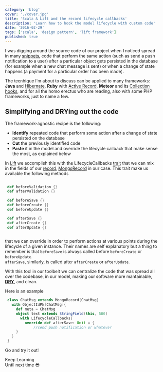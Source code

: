 ```yaml
---
category: 'blog'
cover: './cover.jpg'
title: 'Scala & Lift and the record lifecycle callbacks'
description: 'Learn how to hook the model lifecycle with custom code'
date: '2016-02-29'
tags: ['scala', 'design pattern', 'lift framework']
published: true
---
```


<article class="prose lg:prose-lg xl:prose-xl">

I was digging around the source code of our project when I noticed spread in many <a href="http://exploring.liftweb.net/master/index-5.html" target="_blank" rel="noopener noreferrer">snippets</a>, code that perform the same action (such as send a push notification to a user) after a particular object gets persisted in the database (for example when a new chat message is sent) or when a change of state happens (a payment for a particular order has been made).


The tecnhique I'm about to discuss can be applied to many frameworks: **Java** and <a href=" https://docs.jboss.org/hibernate/entitymanager/3.5/reference/en/html/listeners.html" target="_blank" rel="noopener noreferrer">Hibernate</a>, **Ruby** with <a href="http://guides.rubyonrails.org/active_record_callbacks.html" target="_blank" rel="noopener noreferrer">Active Record</a>, **Meteor** and its <a href="https://www.discovermeteor.com/blog/a-look-at-meteor-collection-hooks/" target="_blank" rel="noopener noreferrer">Collection hooks</a>, and for all the homo erectus who are reading, also with some PHP frameworks, just to name a few.


## Simplifying and DRYing out the code



The framework-agnostic recipe is the following:



 - **Identify** repeated code that perform some action after a change of state persisted on the database
 - **Cut** the previously identified code 
 - **Paste** it in the model and override the lifecycle callback that make sense the most, as explained below




 In <a href="http://www.liftweb.net/" target="_blank" rel="noopener noreferrer">Lift</a> we accomplish this with the LifecycleCallbacks <a href="http://docs.scala-lang.org/tutorials/tour/traits.html" target="_blank" rel="noopener noreferrer">trait</a> that we can mix in the fields of our <a href="https://www.assembla.com/wiki/show/liftweb/Record" target="_blank" rel="noopener noreferrer">record</a>, <a href="https://www.assembla.com/wiki/show/liftweb/Mongo_Record_Basics" target="_blank" rel="noopener noreferrer">MongoRecord</a> in our case.
 This trait make us available the following methods


```scala
 
 def beforeValidation {}
 def afterValidation {}
 
 def beforeSave {}
 def beforeCreate {}
 def beforeUpdate {}

 def afterSave {}
 def afterCreate {}
 def afterUpdate {}
 
```

that we can override in order to perform actions at various points during the lifecycle of a given instance. Their names are self explanatory but a thing to remember is that `beforeSave` is always called before `beforeCreate` or `beforeUpdate`.  
`afterSave`, similarly, is called after `afterCreate` or `afterUpdate`.  

With this tool in our toolbelt we can centralize the code that was spread all over the codebase, in our model, making our software more mantainable, <a href="https://en.wikipedia.org/wiki/Don%27t_repeat_yourself" target="_blank" rel="noopener noreferrer">**DRY**</a>, and clean.
 
Here is an example

```scala
 class ChatMsg extends MongoRecord[ChatMsg] 
   with ObjectIdPk[ChatMsg]{
     def meta = ChatMsg
     object text extends StringField(this, 500) 
       with LifecycleCallbacks{
         override def afterSave: Unit = {
             //send push notification or whatever
     }
   }
 }
```

Go and try it out!  

Keep Learning.  
Until next time :sunglasses:

 [liftweb]: http://www.liftweb.net/
 [record]: https://www.assembla.com/wiki/show/liftweb/Record
 [traits]: http://docs.scala-lang.org/tutorials/tour/traits.html
 [mongorecord]: https://www.assembla.com/wiki/show/liftweb/Mongo_Record_Basics
 [dry]: https://en.wikipedia.org/wiki/Don%27t_repeat_yourself

</article>